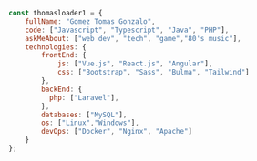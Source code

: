 ```javascript
const thomasloader1 = {
    fullName: "Gomez Tomas Gonzalo",
    code: ["Javascript", "Typescript", "Java", "PHP"],
    askMeAbout: ["web dev", "tech", "game","80's music"],
    technologies: {
        frontEnd: {
            js: ["Vue.js", "React.js", "Angular"],
            css: ["Bootstrap", "Sass", "Bulma", "Tailwind"]
        },
        backEnd: {
          php: ["Laravel"],
        },
        databases: ["MySQL"],
        os: ["Linux","Windows"],
        devOps: ["Docker", "Nginx", "Apache"]
    }
};
```

<!--
**thomasloader1/thomasloader1** is a ✨ _special_ ✨ repository because its `README.md` (this file) appears on your GitHub profile.

Here are some ideas to get you started:

- 🔭 I’m currently working on ...
- 🌱 I’m currently learning ...
- 👯 I’m looking to collaborate on ...
- 🤔 I’m looking for help with ...
- 💬 Ask me about ...
- 📫 How to reach me: ...
- 😄 Pronouns: ...
- ⚡ Fun fact: ...
-->
